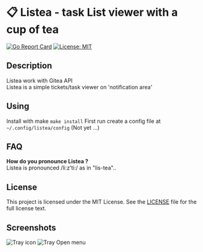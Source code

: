# 📋 Listea - task List viewer with a cup of tea

[![Go Report Card](https://goreportcard.com/badge/git.iglou.eu/Laboratory/listea)](https://goreportcard.com/report/git.iglou.eu/Laboratory/listea)
[![License: MIT](https://img.shields.io/badge/License-MIT-blue.svg)](https://opensource.org/licenses/MIT)

## Description
Listea work with Gitea API   
Listea is a simple tickets/task viewer on 'notification area'

## Using
Install with make `make install`
First run create a config file at `~/.config/listea/config` (Not yet ...)

## FAQ
**How do you pronounce Listea ?**   
Listea is pronounced /liːz’ti:/ as in "lis-tea"..

## License
This project is licensed under the MIT License.
See the [LICENSE](https://git.iglou.eu/Laboratory/listea/src/branch/master/LICENSE) file
for the full license text.

## Screenshots
![Tray icon](https://git.iglou.eu/Laboratory/listea/raw/branch/master/screenshot/tray_view.png)
![Tray Open menu](https://git.iglou.eu/Laboratory/listea/raw/branch/master/screenshot/tray_open.png)
